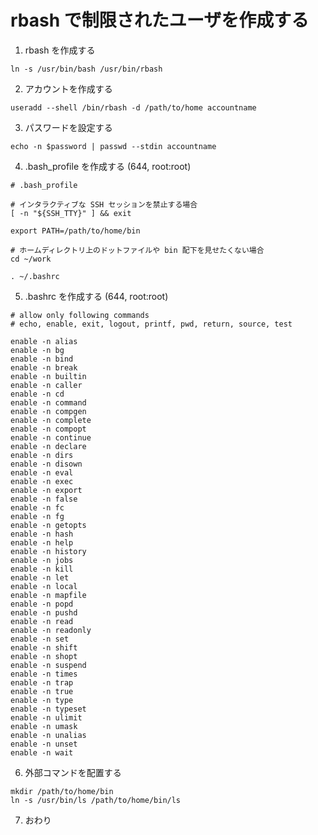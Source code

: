 # rbash で制限されたユーザを作成する

1. rbash を作成する
```shell
ln -s /usr/bin/bash /usr/bin/rbash
```

2. アカウントを作成する
```shell
useradd --shell /bin/rbash -d /path/to/home accountname
```

3. パスワードを設定する
```shell
echo -n $password | passwd --stdin accountname
```

4. .bash_profile を作成する (644, root:root)
```shell
# .bash_profile

# インタラクティブな SSH セッションを禁止する場合
[ -n "${SSH_TTY}" ] && exit

export PATH=/path/to/home/bin

# ホームディレクトリ上のドットファイルや bin 配下を見せたくない場合
cd ~/work

. ~/.bashrc
```

5. .bashrc を作成する (644, root:root)
```shell
# allow only following commands
# echo, enable, exit, logout, printf, pwd, return, source, test

enable -n alias
enable -n bg
enable -n bind
enable -n break
enable -n builtin
enable -n caller
enable -n cd
enable -n command
enable -n compgen
enable -n complete
enable -n compopt
enable -n continue
enable -n declare
enable -n dirs
enable -n disown
enable -n eval
enable -n exec
enable -n export
enable -n false
enable -n fc
enable -n fg
enable -n getopts
enable -n hash
enable -n help
enable -n history
enable -n jobs
enable -n kill
enable -n let
enable -n local
enable -n mapfile
enable -n popd
enable -n pushd
enable -n read
enable -n readonly
enable -n set
enable -n shift
enable -n shopt
enable -n suspend
enable -n times
enable -n trap
enable -n true
enable -n type
enable -n typeset
enable -n ulimit
enable -n umask
enable -n unalias
enable -n unset
enable -n wait
```

6. 外部コマンドを配置する
```shell
mkdir /path/to/home/bin
ln -s /usr/bin/ls /path/to/home/bin/ls
```

7. おわり
